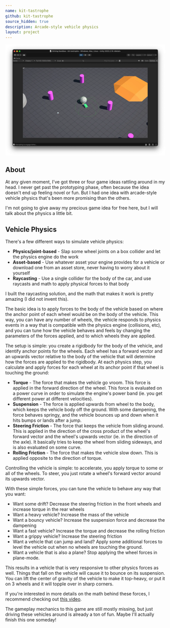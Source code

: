 ```yaml
---
name: kit-tastrophe
github: kit-tastrophe
source_hidden: true
description: Arcade-style vehicle physics
layout: project
---
```


![Game screenshot of kit-tastrophe](/assets/screenshots/kit-tastrophe-01.webp)

## About

At any given moment, I've got three or four game ideas rattling around in my head.
I never get past the prototyping phase, often because the idea doesn't end up
feeling novel or fun. But I had one idea with arcade-style vehicle physics that's
been more promising than the others.

I'm not going to give away my precious game idea for free here, but I will talk
about the physics a little bit.

## Vehicle Physics

There's a few different ways to simulate vehicle physics:
 - **Physics/joint-based** - Slap some wheel joints on a box collider and let the
 physics engine do the work
 - **Asset-based** - Use whatever asset your engine provides for a vehicle or download
 one from an asset store, never having to worry about it yourself
 - **Raycasting** - Use a single collider for the body of the car, and use raycasts
 and math to apply physical forces to that body

I built the raycasting solution, and the math that makes it work is pretty amazing
(I did not invent this).

The basic idea is to apply forces to the body of the vehicle based on where the anchor
point of each wheel would be on the body of the vehicle. This way, you can have any
number of wheels, the vehicle responds to physics events in a way that is compatible
with the physics engine (collisions, etc), and you can tune how the vehicle behaves
and feels by changing the parameters of the forces applied, and to which wheels
they are applied.

The setup is simple: you create a rigidbody for the body of the vehicle, and 
identify anchor points for the wheels. Each wheel has a forward vector and an
upwards vector relative to the body of the vehicle that will determine how the
forces are applied to the rigidbody. At each physics step, you calculate and
apply forces for each wheel at its anchor point if that wheel is touching the ground:
 - **Torque** - The force that makes the vehicle go vroom. This force is
 applied in the forward direction of the wheel. This force is evaluated on a power
 curve in order to simulate the engine's power band (ie. you get different power
 at different velocities).
 - **Suspension** - The force is applied upwards from wheel to the body, which
 keeps the vehicle body off the ground. With some dampening, the force behaves
 springy, and the vehicle bounces up and down when it hits bumps or lands after
 a jump.
 - **Steering Friction** - The force that keeps the vehicle from sliding around. This is
 applied in the direction of the cross product of the wheel's forward vector and
 the wheel's upwards vector (ie. in the direction of the axle). It basically
 tries to keep the wheel from sliding sideways, and is also evaluated on some
 curve.
 - **Rolling Friction** - The force that makes the vehicle slow down. This is applied
 opposite to the direction of torque.

Controlling the vehicle is simple: to accelerate, you apply torque to some or all
of the wheels. To steer, you just rotate a wheel's forward vector around its
upwards vector.

With these simple forces, you can tune the vehicle to behave any way that you want:
 * Want some drift? Decrease the steering friction in the front wheels and increase
 torque in the rear wheels
 * Want a heavy vehicle? Increase the mass of the vehicle
 * Want a bouncy vehicle? Increase the suspension force and decrease the dampening
 * Want a fast vehicle? Increase the torque and decrease the rolling friction
 * Want a grippy vehicle? Increase the steering friction
 * Want a vehicle that can jump and land? Apply some additional forces to level the vehicle
   out when no wheels are touching the ground.
 * Want a vehicle that is also a plane? Stop applying the wheel forces in plane-mode.

This results in a vehicle that is very responsive to other physics forces as well. Things
that fall on the vehicle will cause it to bounce on its suspension. You can lift the center
of gravity of the vehicle to make it top-heavy, or put it on 3 wheels and it will topple
over in sharp corners.

If you're interested in more details on the math behind these forces, I recommend checking
out [this video](https://www.youtube.com/watch?v=CdPYlj5uZeI).

The gameplay mechanics to this game are still mostly missing, but just driving these vehicles
around is already a ton of fun. Maybe I'll actually finish this one someday!
